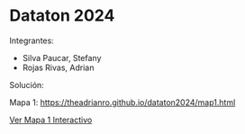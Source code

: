 # Dataton 2024

Integrantes:
* Silva Paucar, Stefany
* Rojas Rivas, Adrian



Solución: 


Mapa 1: https://theadrianro.github.io/dataton2024/map1.html


[Ver Mapa 1 Interactivo](https://theadrianro.github.io/dataton2024/map1.html)
